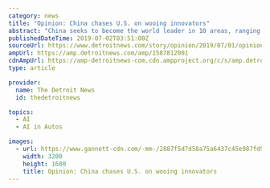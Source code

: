 ```yaml
---
category: news
title: "Opinion: China chases U.S. on wooing innovators"
abstract: "China seeks to become the world leader in 10 areas, ranging from IT, AI, electric autos and aerospace to rail transportation and even drug development. The United States currently leads the world in bio-pharmaceutical investment. The U.S. bio ..."
publishedDateTime: 2019-07-02T03:51:00Z
sourceUrl: https://www.detroitnews.com/story/opinion/2019/07/01/opinion-china-chases-u-s-wooing-innovators/1587812001/
ampUrl: https://amp.detroitnews.com/amp/1587812001
cdnAmpUrl: https://amp-detroitnews-com.cdn.ampproject.org/c/s/amp.detroitnews.com/amp/1587812001
type: article

provider:
  name: The Detroit News
  id: thedetroitnews

topics:
  - AI
  - AI in Autos

images:
  - url: https://www.gannett-cdn.com/-mm-/2887f5d7d58a75a6437c45e987fd994202334aff/c=0-156-3000-1844/local/-/media/2019/02/12/DetroitNews/B99748705Z.1_20190212121926_000_GJ92CLQT4.2-0.jpg?width=3200&height=1680&fit=crop
    width: 3200
    height: 1680
    title: Opinion: China chases U.S. on wooing innovators
---
```

